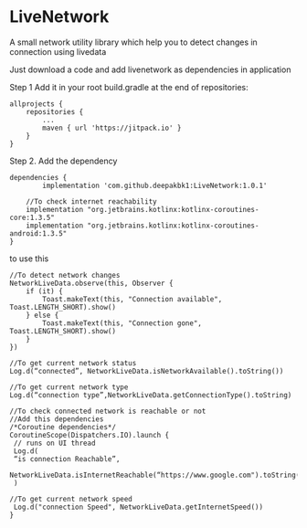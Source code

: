 # LiveNetwork

A small network utility library which help you to detect changes in connection using livedata

Just download a code and add livenetwork as dependencies in application 

Step 1
Add it in your root build.gradle at the end of repositories:

	allprojects {
		repositories {
			...
			maven { url 'https://jitpack.io' }
		}
	}
Step 2. Add the dependency

	dependencies {
	        implementation 'com.github.deepakbk1:LiveNetwork:1.0.1'
		
		//To check internet reachability 
		implementation "org.jetbrains.kotlinx:kotlinx-coroutines-core:1.3.5"
		implementation "org.jetbrains.kotlinx:kotlinx-coroutines-android:1.3.5"
	}



to use this 

```
//To detect network changes
NetworkLiveData.observe(this, Observer {
    if (it) {
        Toast.makeText(this, "Connection available", Toast.LENGTH_SHORT).show()
    } else {
        Toast.makeText(this, "Connection gone", Toast.LENGTH_SHORT).show()
    }
})

//To get current network status 
Log.d(“connected”, NetworkLiveData.isNetworkAvailable().toString())

//To get current network type
Log.d(“connection type”,NetworkLiveData.getConnectionType().toString)

//To check connected network is reachable or not
//Add this dependencies
/*Coroutine dependencies*/
CoroutineScope(Dispatchers.IO).launch {
 // runs on UI thread
 Log.d(
 “is connection Reachable”,
 NetworkLiveData.isInternetReachable(“https://www.google.com").toString(),2000
 )

//To get current network speed 
 Log.d("connection Speed", NetworkLiveData.getInternetSpeed())
}
```
